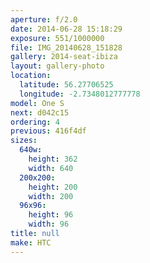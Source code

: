 ```yaml
---
aperture: f/2.0
date: 2014-06-28 15:18:29
exposure: 551/1000000
file: IMG_20140628_151828
gallery: 2014-seat-ibiza
layout: gallery-photo
location:
  latitude: 56.27706525
  longitude: -2.7348012777778
model: One S
next: d042c15
ordering: 4
previous: 416f4df
sizes:
  640w:
    height: 362
    width: 640
  200x200:
    height: 200
    width: 200
  96x96:
    height: 96
    width: 96
title: null
make: HTC
---
```

